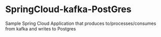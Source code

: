 # SpringCloud-kafka-PostGres
Sample Spring Cloud Application that produces to/processes/consumes from kafka  and writes to Postgres
